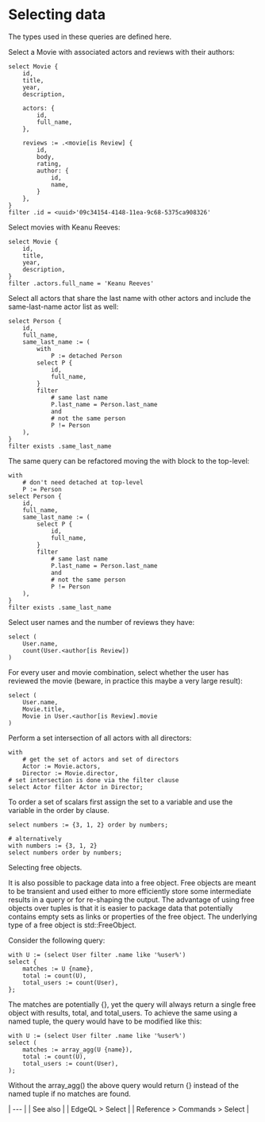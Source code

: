# Selecting data

The types used in these queries are defined here.

Select a Movie with associated actors and reviews with their authors:

```edgeql
select Movie {
    id,
    title,
    year,
    description,

    actors: {
        id,
        full_name,
    },

    reviews := .<movie[is Review] {
        id,
        body,
        rating,
        author: {
            id,
            name,
        }
    },
}
filter .id = <uuid>'09c34154-4148-11ea-9c68-5375ca908326'
```

Select movies with Keanu Reeves:

```edgeql
select Movie {
    id,
    title,
    year,
    description,
}
filter .actors.full_name = 'Keanu Reeves'
```

Select all actors that share the last name with other actors and include the same-last-name actor list as well:

```edgeql
select Person {
    id,
    full_name,
    same_last_name := (
        with
            P := detached Person
        select P {
            id,
            full_name,
        }
        filter
            # same last name
            P.last_name = Person.last_name
            and
            # not the same person
            P != Person
    ),
}
filter exists .same_last_name
```

The same query can be refactored moving the with block to the top-level:

```edgeql
with
    # don't need detached at top-level
    P := Person
select Person {
    id,
    full_name,
    same_last_name := (
        select P {
            id,
            full_name,
        }
        filter
            # same last name
            P.last_name = Person.last_name
            and
            # not the same person
            P != Person
    ),
}
filter exists .same_last_name
```

Select user names and the number of reviews they have:

```edgeql
select (
    User.name,
    count(User.<author[is Review])
)
```

For every user and movie combination, select whether the user has reviewed the movie (beware, in practice this maybe a very large result):

```edgeql
select (
    User.name,
    Movie.title,
    Movie in User.<author[is Review].movie
)
```

Perform a set intersection of all actors with all directors:

```edgeql
with
    # get the set of actors and set of directors
    Actor := Movie.actors,
    Director := Movie.director,
# set intersection is done via the filter clause
select Actor filter Actor in Director;
```

To order a set of scalars first assign the set to a variable and use the variable in the order by clause.

```edgeql
select numbers := {3, 1, 2} order by numbers;

# alternatively
with numbers := {3, 1, 2}
select numbers order by numbers;
```

Selecting free objects.

It is also possible to package data into a free object. Free objects are meant to be transient and used either to more efficiently store some intermediate results in a query or for re-shaping the output. The advantage of using free objects over tuples is that it is easier to package data that potentially contains empty sets as links or properties of the free object. The underlying type of a free object is std::FreeObject.

Consider the following query:

```edgeql
with U := (select User filter .name like '%user%')
select {
    matches := U {name},
    total := count(U),
    total_users := count(User),
};
```

The matches are potentially {}, yet the query will always return a single free object with results, total, and total_users. To achieve the same using a named tuple, the query would have to be modified like this:

```edgeql
with U := (select User filter .name like '%user%')
select (
    matches := array_agg(U {name}),
    total := count(U),
    total_users := count(User),
);
```

Without the array_agg() the above query would return {} instead of the named tuple if no matches are found.

| --- |
| See also |
| EdgeQL > Select |
| Reference > Commands > Select |

